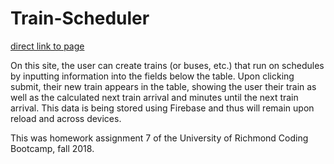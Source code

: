 # Train-Scheduler

[direct link to page](https://amfirebaugh.github.io/Train-Scheduler/)

On this site, the user can create trains (or buses, etc.) that run on schedules by inputting information into the fields below the table. Upon clicking submit, their new train appears in the table, showing the user their train as well as the calculated next train arrival and minutes until the next train arrival. This data is being stored using Firebase and thus will remain upon reload and across devices.

This was homework assignment 7 of the University of Richmond Coding Bootcamp, fall 2018.
